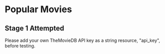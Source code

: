 # Popular Movies

## Stage 1 Attempted

Please add your own TheMovieDB API key as a string resource, "api_key", before testing.